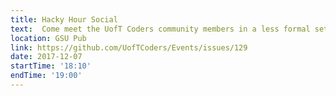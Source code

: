 ```yaml
---
title: Hacky Hour Social
text:  Come meet the UofT Coders community members in a less formal setting. Everyone is welcome even if you've never come to a session before.
location: GSU Pub
link: https://github.com/UofTCoders/Events/issues/129
date: 2017-12-07
startTime: '18:10'
endTime: '19:00'
---
```

